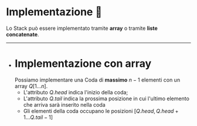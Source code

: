  # Implementazione 🧪
Lo Stack può essere implementato tramite **array** o tramite **liste concatenate**.
***
- # Implementazione con array
	Possiamo implementare una Coda di **massimo** $n-1$ elementi con un array $Q[1...n]$.
	- L'attributo $Q.head$ indica l'inizio della coda;
	- L'attributo $Q.tail$ indica la prossima posizione in cui l'ultimo elemento che arriva sarà inserito nella coda 
	- Gli elementi della coda occupano le posizioni $[Q.head, Q.head+1...Q.tail-1]$ 

